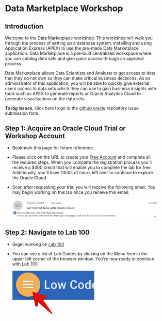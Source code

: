 # Data Marketplace Workshop

## Introduction

Welcome to the Data Marketplace workshop. This workshop will walk you through the process of setting up a database system, installing and using Application Express (APEX) to use the pre-made Data Marketplace application. Data Marketplace is a pre-built centralized workspace where you can catalog data sets and give quick access through an approval process.

Data Marketplace allows Data Scientists and Analysts to get access to data that they do not own so they can make critical business decisions. As an administrator of this application, you will be able to quickly give external users access to data sets which they can use to gain business insights with tools such as APEX to generate reports or Oracle Analytics Cloud to generate visualizations on the data sets.

**_To log issues_**, click here to go to the [github oracle](https://github.com/oracle/learning-library/issues/new) repository issue submission form.

## Step 1: Acquire an Oracle Cloud Trial or Workshop Account
- Bookmark this page for future reference.

- Please click on the URL to create your <a class=“trial-link”  href="https://myservices.us.oraclecloud.com/mycloud/signup?language=en&sourceType=:ex:tb:::RC_NAMK190227P00084:PredictDemandML_ADW_HOL&SC=:ex:tb:::RC_NAMK190227P00084:PredictDemandML_ADW_HOL&pcode=NAMK190227P00084" target="trial">Free Account</a> and complete all the required steps. When you complete the registration process you'll receive a $300 credit that will enable you to complete the lab for free. Additionally, you'll have 1000s of hours left over to continue to explore the Oracle Cloud.

- Soon after requesting your trial you will receive the following email. You may begin working on this lab once you receive this email.

  ![](images/common/cloud_ready.jpg)

## Step 2: Navigate to Lab 100

- Begin working on [Lab 100](LabGuide100.md)

- You can see a list of Lab Guides by clicking on the Menu Icon in the upper left corner of the browser window. You're now ready to continue with Lab 100.

  ![](images/common/WorkshopMenu.png)
